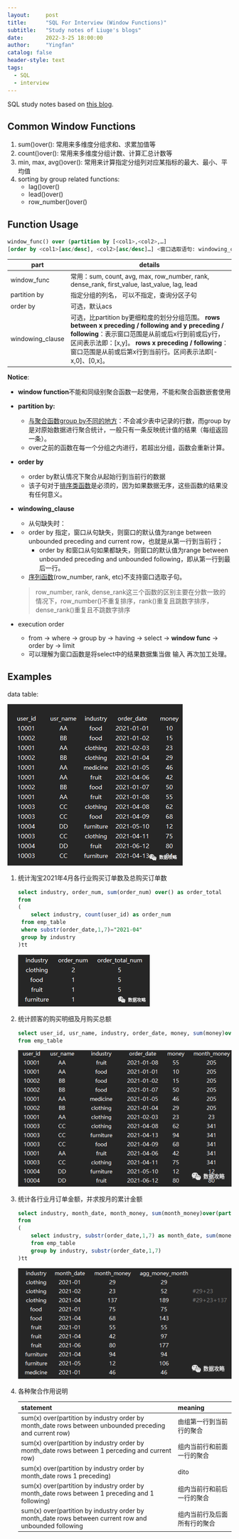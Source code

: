 ```yaml
---
layout:     post
title:      "SQL For Interview (Window Functions)"
subtitle:   "Study notes of Liuge's blogs"
date:       2022-3-25 18:00:00
author:     "Yingfan"
catalog: false
header-style: text
tags:
  - SQL
  - interview
---
```


SQL study notes based on [this blog](https://mp.weixin.qq.com/s/TJzvYLB52MjjnJRx6XQIrA).

## Common Window Functions

1. sum()over(): 常用来多维度分组求和、求累加值等
2. count()over(): 常用来多维度分组计数、计算汇总计数等
3. min, max, avg()over(): 常用来计算指定分组列对应某指标的最大、最小、平均值
4. sorting by group related functions:
   - lag()over()
   - lead()over()
   - row_number()over()

## Function Usage

```sql
window_func() over (partition by [<col1>,<col2>,…]
[order by <col1>[asc/desc], <col2>[asc/desc]…] <窗口选取语句: windowing_clause>))
```

| part             | details                                                      |
| ---------------- | ------------------------------------------------------------ |
| window_func      | 常用：sum, count, avg, max, row_number, rank, dense_rank, first_value, last_value, lag, lead |
| partition by     | 指定分组的列名， 可以不指定，查询分区子句                    |
| order by         | 可选，默认acs                                                |
| windowing_clause | 可选，比partition by更细粒度的划分分组范围。 **rows between x preceding / following and y preceding / following**：表示窗口范围是从前或后x行到前或后y行，区间表示法即：[x,y]。 **rows x preceding / following**：窗口范围是从前或后第x行到当前行。区间表示法即[-x,0]、[0,x]。 |

**Notice**:

- **window function**不能和同级别聚合函数一起使用，不能和聚合函数嵌套使用

- **partition by:**

  - <u>与聚合函数group by不同的地方</u>：不会减少表中记录的行数，而group by是对原始数据进行聚合统计，一般只有一条反映统计值的结果（每组返回一条）。
  - over之前的函数在每一个分组之内进行，若超出分组，函数会重新计算。

- **order by**

  - order by默认情况下聚合从起始行到当前行的数据
  - 该子句对于<u>排序类函数</u>是必须的，因为如果数据无序，这些函数的结果没有任何意义。

- **windowing_clause**

  - 从句缺失时：
- - order by 指定，窗口从句缺失，则窗口的默认值为range between unbounded preceding and current row，也就是从第一行到当前行；
    - order by 和窗口从句如果都缺失，则窗口的默认值为range between unbounded preceding and unbounded following，即从第一行到最后一行。
  - <u>序列函数</u>(row_number, rank, etc)不支持窗口选取子句。

  > row_number, rank, dense_rank这三个函数的区别主要在分数一致的情况下，row_number()不重复排序，rank()重复且跳数字排序，dense_rank()重复且不跳数字排序

- execution order

  - from -> where -> group by -> having -> select -> **window func** -> order by -> limit
  - 可以理解为窗口函数是将select中的结果数据集当做 输入 再次加工处理。

## Examples

data table:

![](/img/in-post/post-sql/post-hive-ex1.png)

1. 统计淘宝2021年4月各行业购买订单数及总购买订单数

   ```sql
   select industry, order_num, sum(order_num) over() as order_total
   from
   (
       select industry, count(user_id) as order_num
   	from emp_table
   	where substr(order_date,1,7)="2021-04"
   	group by industry
   )tt
   
   ```

   ![](/img/in-post/post-sql/post-hive-ex2.png)

2. 统计顾客的购买明细及月购买总额

   ```sql
   select user_id, usr_name, industry, order_date, money, sum(money)over(partition by month(order_date)) as month_money
   from emp_table
   ```

   ![](/img/in-post/post-sql/post-hive-ex3.png)

3. 统计各行业月订单金额，并求按月的累计金额

   ```sql
   select industry, month_date, month_money, sum(month_money)over(partition by industry order by month_date) as agg_month_money
   from
   (
       select industry, substr(order_date,1,7) as month_date, sum(money) as month_money
       from emp_table
       group by industry, substr(order_date,1,7)
   )tt
   
   ```

   ![](/img/in-post/post-sql/post-hive-ex4.png)

4. 各种聚合作用说明

   | statement                                                    | meaning                      |
   | ------------------------------------------------------------ | ---------------------------- |
   | sum(x) over(partition by industry order by month_date rows between unbounded preceding and current row) | 由组第一行到当前行的聚合     |
   | sum(x) over(partition by industry order by month_date rows between 1 perceding and current row) | 组内当前行和前面一行的聚合   |
   | sum(x) over(partition by industry order by month_date rows 1 preceding) | dito                         |
   | sum(x) over(partition by industry order by month_date rows between 1 preceding and 1 following) | 组内当前行和前后一行的聚合   |
   | sum(x) over(partition by industry order by month_date rows between current row and unbounded following | 组内当前行及后面所有行的聚合 |

   
